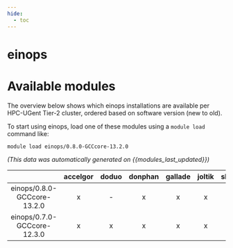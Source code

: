 ```yaml
---
hide:
  - toc
---
```


einops
======

# Available modules


The overview below shows which einops installations are available per HPC-UGent Tier-2 cluster, ordered based on software version (new to old).

To start using einops, load one of these modules using a `module load` command like:

```shell
module load einops/0.8.0-GCCcore-13.2.0
```

*(This data was automatically generated on {{modules_last_updated}})*  

| |accelgor|doduo|donphan|gallade|joltik|shinx|
| :---: | :---: | :---: | :---: | :---: | :---: | :---: |
|einops/0.8.0-GCCcore-13.2.0|x|-|x|x|x|x|
|einops/0.7.0-GCCcore-12.3.0|x|x|x|x|x|x|
